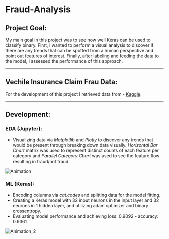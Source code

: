 # Fraud-Analysis

## Project Goal:
My main goal in this project was to see how well Keras can be used to classify binary. First, I wanted to perform a visual analysis to discover if there are any trends that can be spotted from a human perspective and point out features of interest. Finally, after labeling and feeding the data to the model, I assessed the performance of this approach.

---

## Vechile Insurance Claim Frau Data:
For the development of this project I retrieved data from - [Kaggle](https://www.kaggle.com/datasets/shivamb/vehicle-claim-fraud-detection).

---

## Development:
### EDA (Jupyter):
- Visualizing data via _Matplotlib_ and _Plotly_ to discover any trends that would be present through breaking down data visually. _Horizontal Bar Chart_ matrix was used to represent distinct counts of each feature per category and _Parallel Category Chart_ was used to see the feature flow resulting in fraud/not fraud.

![Animation](https://user-images.githubusercontent.com/34199193/211701203-1f7919e1-0ab4-4cd8-9908-dac57999582e.gif)
### ML (Keras):
- Encoding columns via _cat.codes_ and splitting data for the model fitting.
- Creating a Keras model with 32 input neurons in the input layer and  32 neurons in 1 hidden layer, and utilizing adam optimizer and binary crossentropy.
- Evaluating model performance and achieving loss: 0.9092 - accuracy: 0.9361

![Animation_2](https://user-images.githubusercontent.com/34199193/211701393-2570dd2b-b37b-4d20-954b-7259fb7f0ee7.gif)

